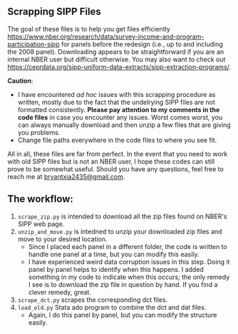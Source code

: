 ## Scrapping SIPP Files

The goal of these files is to help you get files efficiently https://www.nber.org/research/data/survey-income-and-program-participation-sipp for panels before the redesign (i.e., up to and including the 2008 panel). Downloading appears to be straightforward if you are an internal NBER user but difficult otherwise. You may also want to check out https://ceprdata.org/sipp-uniform-data-extracts/sipp-extraction-programs/.

**Caution**: 
* I have encountered *ad hoc* issues with this scrapping procedure as written, mostly due to the fact that the undelrying SIPP files are not formatted consistently. **Please pay attention to my comments in the code files** in case you encounter any issues. Worst comes worst, you can always manually download and then unzip a few files that are giving you problems.
* Change file paths everywhere in the code files to where you see fit.

All in all, these files are far from perfect. In the event that you need to work with old SIPP files but is not an NBER user, I hope these codes can still prove to be somewhat useful. Should you have any questions, feel free to reach me at bryantxia2435@gmail.com. 

## The workflow:

1. ```scrape_zip.py``` is intended to download all the zip files found on NBER's SIPP web page. 
2. ```unzip_and_move.py``` is intedned to unzip your downloaded zip files and move to your desired location.
    * Since I placed each panel in a different folder, the code is written to handle one panel at a time, but you can modify this easily.
    * I have experienced weird data corruption issues in this step. Doing it panel by panel helps to identify when this happens. I added something in my code to indicate when this occurs; the only remedy I see is to download the zip file in question by hand. If you find a clever remedy, great.
3. ```scrape_dct.py``` scrapes the corresponding dct files.
4. ```load_old.py``` Stata ado program to combine the dct and dat files.
    * Again, I do this panel by panel, but you can modify the structure easily.

